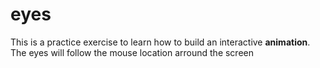 # eyes
This is a practice exercise to learn how to build an interactive **animation**. The eyes will follow the mouse location arround the screen
